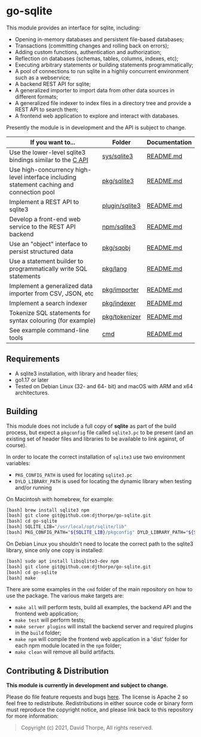 # go-sqlite

This module provides an interface for sqlite, including:

  * Opening in-memory databases and persistent file-based databases;
  * Transactions (committing changes and rolling back on errors);
  * Adding custom functions, authentication and authorization;
  * Reflection on databases (schemas, tables, columns, indexes, etc);
  * Executing arbitrary statements or building statements programmatically;
  * A pool of connections to run sqlite in a highliy concurrent environment such as a webservice;
  * A backend REST API for sqlite;
  * A generalized importer to import data from other data sources in different formats;
  * A generalized file indexer to index files in a directory tree and provide a REST API
    to search them;
  * A frontend web application to explore and interact with databases.

Presently the module is in development and the API is subject to change.

| If you want to...                    |  Folder         | Documentation |
|--------------------------------------|-----------------|---------------|
| Use the lower-level sqlite3 bindings similar to the [C API](https://www.sqlite.org/capi3ref.html) | [sys/sqlite3](https://github.com/djthorpe/go-sqlite/tree/master/sys/sqlite3) | [README.md](https://github.com/djthorpe/go-sqlite/blob/master/sys/sqlite3/README.md) |
| Use high-concurrency high-level interface including statement caching and connection pool | [pkg/sqlite3](https://github.com/djthorpe/go-sqlite/tree/master/pkg/sqlite3) | [README.md](https://github.com/djthorpe/go-sqlite/blob/master/pkg/sqlite3/README.md) |
| Implement a REST API to sqlite3 | [plugin/sqlite3](https://github.com/djthorpe/go-sqlite/tree/master/plugin/sqlite3) | [README.md](https://github.com/djthorpe/go-sqlite/blob/master/plugin/sqlite3/README.md) |
| Develop a front-end web service to the REST API backend | [npm/sqlite3](https://github.com/djthorpe/go-sqlite/tree/master/npm/sqlite3) | [README.md](https://github.com/djthorpe/go-sqlite/blob/master/npm/sqlite3/README.md) |
| Use an "object" interface to persist structured data | [pkg/sqobj](https://github.com/djthorpe/go-sqlite/tree/master/pkg/sqobj) | [README.md](https://github.com/djthorpe/go-sqlite/blob/master/pkg/sqobj/README.md) |
| Use a statement builder to programmatically write SQL statements | [pkg/lang](https://github.com/djthorpe/go-sqlite/tree/master/pkg/lang) | [README.md](https://github.com/djthorpe/go-sqlite/blob/master/pkg/lang/README.md) |
| Implement a generalized data importer from CSV, JSON, etc | [pkg/importer](https://github.com/djthorpe/go-sqlite/tree/master/pkg/importer) | [README.md](https://github.com/djthorpe/go-sqlite/blob/master/pkg/importer/README.md) |
| Implement a search indexer | [pkg/indexer](https://github.com/djthorpe/go-sqlite/tree/master/pkg/indexer) | [README.md](https://github.com/djthorpe/go-sqlite/blob/master/pkg/indexer/README.md) |
| Tokenize SQL statements for syntax colouring (for example) | [pkg/tokenizer](https://github.com/djthorpe/go-sqlite/tree/master/pkg/tokenizer) | [README.md](https://github.com/djthorpe/go-sqlite/blob/master/pkg/tokenizer/README.md) |
| See example command-line tools | [cmd](https://github.com/djthorpe/go-sqlite/tree/master/cmd) | [README.md](https://github.com/djthorpe/go-sqlite/blob/master/cmd/README.md) |

## Requirements

  * A sqlite3 installation, with library and header files;
  * go1.17 or later
  * Tested on Debian Linux (32- and 64- bit) and macOS with ARM
    and x64 architectures.

## Building

This module does not include a full
copy of __sqlite__ as part of the build process, but expect a `pkgconfig`
file called `sqlite3.pc` to be present (and an existing set of header
files and libraries to be available to link against, of course).

In order to locate the correct installation of `sqlite3` use two environment variables:

  * `PKG_CONFIG_PATH` is used for locating `sqlite3.pc`
  * `DYLD_LIBRARY_PATH` is used for locating the dynamic library when testing and/or running

On Macintosh with homebrew, for example:

```bash
[bash] brew install sqlite3 npm
[bash] git clone git@github.com:djthorpe/go-sqlite.git
[bash] cd go-sqlite
[bash] SQLITE_LIB="/usr/local/opt/sqlite/lib"
[bash] PKG_CONFIG_PATH="${SQLITE_LIB}/pkgconfig" DYLD_LIBRARY_PATH="${SQLITE_LIB}" make
```

On Debian Linux you shouldn't need to locate the correct path to the sqlite3 library, since
only one copy is installed:

```bash
[bash] sudo apt install libsqlite3-dev npm
[bash] git clone git@github.com:djthorpe/go-sqlite.git
[bash] cd go-sqlite
[bash] make
```

There are some examples in the `cmd` folder of the main repository on how to use
the package. The various make targets are:

  * `make all` will perform tests, build all examples, the backend API and the frontend web application;
  * `make test` will perform tests;
  * `make server plugins` will install the backend server and required plugins in the `build` folder;
  * `make npm` will compile the frontend web application in a 'dist' folder for each npm module located in the `npm` folder;
  * `make clean` will remove all build artifacts.

## Contributing & Distribution

__This module is currently in development and subject to change.__

Please do file feature requests and bugs [here](https://github.com/djthorpe/go-sqlite/issues).
The license is Apache 2 so feel free to redistribute. Redistributions in either source
code or binary form must reproduce the copyright notice, and please link back to this
repository for more information:

> Copyright (c) 2021, David Thorpe, All rights reserved.
